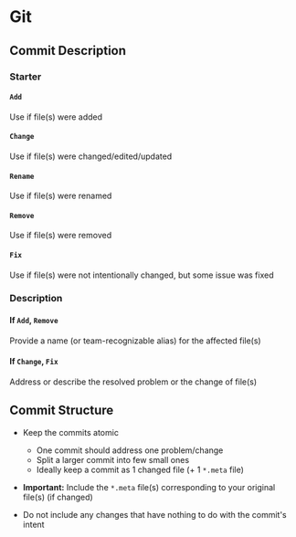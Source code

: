 
# Git

## Commit Description

### Starter

#### `Add`

Use if file(s) were added

#### `Change`

Use if file(s) were changed/edited/updated

#### `Rename`

Use if file(s) were renamed

#### `Remove`

Use if  file(s) were removed

#### `Fix`

Use if file(s) were not intentionally changed, but some issue was fixed

### Description

#### If `Add`, `Remove`

Provide a name (or team-recognizable alias) for the affected file(s)

#### If  `Change`,  `Fix`

Address or describe the resolved problem or the change of file(s)

## Commit Structure

 * Keep the commits atomic
	 * One commit should address one problem/change
	 * Split a larger commit into few small ones
	 * Ideally keep a commit as 1 changed file (+ 1 `*.meta` file)

 * **Important:** Include the `*.meta` file(s) corresponding to your original file(s) (if changed)
 * Do not include any changes that have nothing to do with the commit's intent
